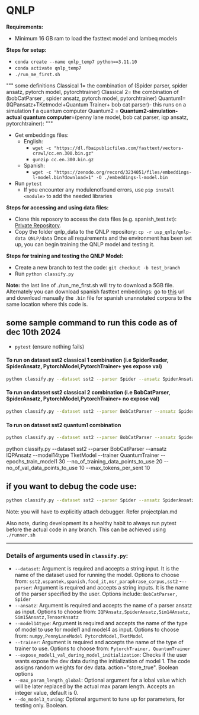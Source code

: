 # QNLP
**Requirements:**
- Minimum 16 GB ram to load the fasttext model and lambeq models

**Steps for setup:**

- `conda create --name qnlp_temp7 python==3.11.10`
- `conda activate qnlp_temp7` 
- `./run_me_first.sh`


"""
some definitions
 Classical 1= the combination of (Spider parser, spider ansatz, pytorch model, pytorchtrainer)
 Classical 2= the combination of (bobCatParser , spider ansatz, pytorch model, pytorchtrainer)
 Quantum1= (IQPansatz+TKetmodel+Quantum Trainer+ bob cat parser)- this runs on a simulation f a quantum computer
 Quantum2 = **Quantum2-simulation-actual quantum computer**=(penny lane model, bob cat parser, iqp ansatz, pytorchtrainer):
"""


- Get embeddings files:
  - English:
    - `wget -c "https://dl.fbaipublicfiles.com/fasttext/vectors-crawl/cc.en.300.bin.gz"`
    - `gunzip cc.en.300.bin.gz`
  - Spanish:
    - `wget -c "https://zenodo.org/record/3234051/files/embeddings-l-model.bin?download=1" -O ./embeddings-l-model.bin`
- Run `pytest`
  - If you encounter any modulenotfound errors, use `pip install <module>` to add the needed libraries

**Steps for accessing and using data files:**
- Clone this reposory to access the data files (e.g. spanish_test.txt): [Private Repository](https://github.com/bkeej/usp_qnlp/tree/main/qnlp-data).
- Copy the folder qnlp_data to the QNLP repository: `cp -r usp_qnlp/qnlp-data QNLP/data`
Once all requirements and the environment has been set up, you can begin training the QNLP model and testing it.

**Steps for training and testing the QNLP Model:**
- Create a new branch to test the code: `git checkout -b test_branch`
- Run `python classify.py`

**Note:** the last line of ./run_me_first.sh will try to download a 5GB file. Alternately you can download spanish fasttext embeddings: go to [this](https://github.com/dccuchile/spanish-word-embeddings?tab=readme-ov-file#fasttext-embeddings-from-suc) url and download manually the `.bin` file for spanish unannotated corpora to the same location where this code is.

## some sample command to run this code as of dec 10th 2024

- `pytest` (ensure nothing fails)

#### To run on dataset sst2 classical 1 combination (i.e SpiderReader, SpiderAnsatz, PytorchModel,PytorchTrainer+ yes expose val)

```bash
python classify.py --dataset sst2 --parser Spider --ansatz SpiderAnsatz --model14type PytorchModel --trainer PytorchTrainer --epochs_train_model1 7 --no_of_training_data_points_to_use 20 --no_of_val_data_points_to_use 10 --expose_model1_val_during_model_initialization --max_tokens_per_sent 10
```



#### To run on dataset sst2 classical 2 combination (i.e BobCatParser, SpiderAnsatz, PytorchModel,PytorchTrainer+ no expose val)

```bash
python classify.py --dataset sst2 --parser BobCatParser --ansatz SpiderAnsatz --model14type PytorchModel --trainer PytorchTrainer --epochs_train_model1 7 --no_of_training_data_points_to_use 20 --no_of_val_data_points_to_use 10 --max_tokens_per_sent 10 
```

#### To run on dataset sst2 quantum1 combination 

```bash
python classify.py --dataset sst2 --parser BobCatParser --ansatz SpiderAnsatz --model14type PytorchModel --trainer PytorchTrainer --epochs_train_model1 7 --no_of_training_data_points_to_use 20 --no_of_val_data_points_to_use 10 --max_tokens_per_sent 10 
```

python classify.py --dataset sst2 --parser BobCatParser --ansatz IQPAnsatz --model14type TketModel --trainer QuantumTrainer --epochs_train_model1 30 --no_of_training_data_points_to_use 20 --no_of_val_data_points_to_use 10 --max_tokens_per_sent 10

## if you want to debug the code use:

```bash
python classify.py --dataset sst2 --parser Spider --ansatz SpiderAnsatz --model14type PytorchModel --trainer PytorchTrainer --epochs_train_model1 100 --no_of_training_data_points_to_use 23 --no_of_val_data_points_to_use 1000 --expose_model1_val_during_model_initialization --do_debug
```
Note: you will have to explicitly attach debugger. Refer projectplan.md

Also note, during development its a healthy habit to always run pytest before the actual code in any branch. This can be achieved using 
`./runner.sh`

---
### Details of arguments used in `classify.py`:
- `--dataset`: Argument is required and accepts a string input. It is the name of the dataset used for running the model. Options to choose from: `sst2,uspantek,spanish,food_it,msr_paraphrase_corpus,sst2`
-`--parser`: Argument is required and accepts a string inputs. It is the name of the parser specified by the user. Options include: `BobCatParser, Spider`
- `--ansatz`: Argument is required and accepts the name of a parser ansatz as input. Options to choose from:  `IQPAnsatz,SpiderAnsatz,Sim14Ansatz, Sim15Ansatz,TensorAnsatz`
- `--model14type`: Argument is required and accepts the name of the type of model to use for model1 and model4 as input. Options to choose from: `numpy,PennyLaneModel PytorchModel,TketModel`
- `--trainer`: Argument is required and accepts the name of the type of trainer to use. Options to choose from: `PytorchTrainer, QuantumTrainer`
- `--expose_model1_val_during_model_initialization`: Checks if the user wants expose the dev data during the initialization of model 1. The code assigns random weights for dev data. action="store_true". Boolean options
- `--max_param_length_global`: Optional argument for a lobal value which will be later replaced by the actual max param length. Accepts an integer value, default is 0.
- `--do_model3_tuning`: Optional argument to tune up for parameters, for testing only. Boolean.
